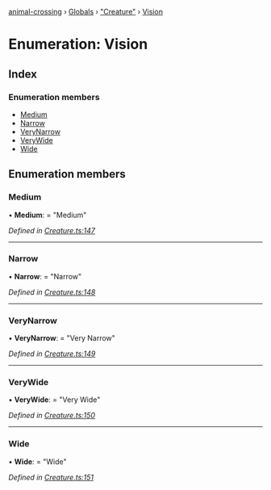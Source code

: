 [animal-crossing](../README.md) › [Globals](../globals.md) › ["Creature"](../modules/_creature_.md) › [Vision](_creature_.vision.md)

# Enumeration: Vision

## Index

### Enumeration members

* [Medium](_creature_.vision.md#medium)
* [Narrow](_creature_.vision.md#narrow)
* [VeryNarrow](_creature_.vision.md#verynarrow)
* [VeryWide](_creature_.vision.md#verywide)
* [Wide](_creature_.vision.md#wide)

## Enumeration members

###  Medium

• **Medium**: = "Medium"

*Defined in [Creature.ts:147](https://github.com/Norviah/animal-crossing/blob/c9eb585/module/types/Creature.ts#L147)*

___

###  Narrow

• **Narrow**: = "Narrow"

*Defined in [Creature.ts:148](https://github.com/Norviah/animal-crossing/blob/c9eb585/module/types/Creature.ts#L148)*

___

###  VeryNarrow

• **VeryNarrow**: = "Very Narrow"

*Defined in [Creature.ts:149](https://github.com/Norviah/animal-crossing/blob/c9eb585/module/types/Creature.ts#L149)*

___

###  VeryWide

• **VeryWide**: = "Very Wide"

*Defined in [Creature.ts:150](https://github.com/Norviah/animal-crossing/blob/c9eb585/module/types/Creature.ts#L150)*

___

###  Wide

• **Wide**: = "Wide"

*Defined in [Creature.ts:151](https://github.com/Norviah/animal-crossing/blob/c9eb585/module/types/Creature.ts#L151)*
